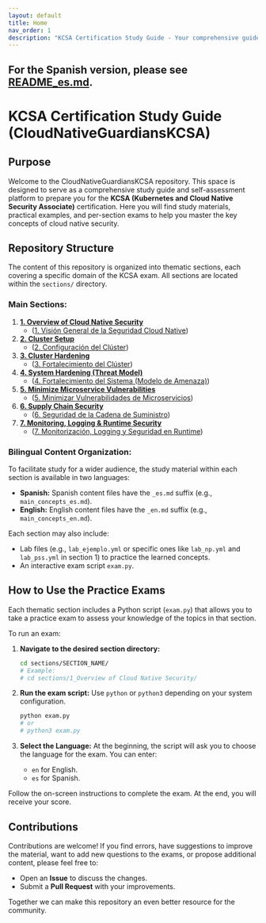 ```yaml
---
layout: default
title: Home
nav_order: 1
description: "KCSA Certification Study Guide - Your comprehensive guide to preparing for the KCSA exam."
---
```


For the Spanish version, please see [README_es.md](README_es.md).
---

# KCSA Certification Study Guide (CloudNativeGuardiansKCSA)

## Purpose

Welcome to the CloudNativeGuardiansKCSA repository. This space is designed to serve as a comprehensive study guide and self-assessment platform to prepare you for the **KCSA (Kubernetes and Cloud Native Security Associate)** certification. Here you will find study materials, practical examples, and per-section exams to help you master the key concepts of cloud native security.

## Repository Structure

The content of this repository is organized into thematic sections, each covering a specific domain of the KCSA exam. All sections are located within the `sections/` directory.

### Main Sections:

1.  **[1. Overview of Cloud Native Security](/sections/overview-cloud-native-security/)**
    *   ([1. Visión General de la Seguridad Cloud Native](/es/sections/vision-general-seguridad-cloud-native/))
2.  **[2. Cluster Setup](/sections/cluster-setup/)**
    *   ([2. Configuración del Clúster](/es/sections/2-configuracion-cluster/))
3.  **[3. Cluster Hardening](/sections/cluster-hardening/)**
    *   ([3. Fortalecimiento del Clúster](/es/sections/fortalecimiento-cluster/))
4.  **[4. System Hardening (Threat Model)](/sections/system-hardening/)**
    *   ([4. Fortalecimiento del Sistema (Modelo de Amenaza)](/es/sections/fortalecimiento-sistema/))
5.  **[5. Minimize Microservice Vulnerabilities](/sections/minimize-microservice-vulnerabilities/)**
    *   ([5. Minimizar Vulnerabilidades de Microservicios](/es/sections/minimizar-vulnerabilidades-microservicios/))
6.  **[6. Supply Chain Security](/sections/supply-chain-security/)**
    *   ([6. Seguridad de la Cadena de Suministro](/es/sections/seguridad-cadena-suministro/))
7.  **[7. Monitoring, Logging & Runtime Security](/sections/monitoring-logging-runtime-security/)**
    *   ([7. Monitorización, Logging y Seguridad en Runtime](/es/sections/monitorizacion-logging-runtime-seguridad/))

### Bilingual Content Organization:

To facilitate study for a wider audience, the study material within each section is available in two languages:

*   **Spanish:** Spanish content files have the `_es.md` suffix (e.g., `main_concepts_es.md`).
*   **English:** English content files have the `_en.md` suffix (e.g., `main_concepts_en.md`).

Each section may also include:
*   Lab files (e.g., `lab_ejemplo.yml` or specific ones like `lab_np.yml` and `lab_pss.yml` in section 1) to practice the learned concepts.
*   An interactive exam script `exam.py`.

## How to Use the Practice Exams

Each thematic section includes a Python script (`exam.py`) that allows you to take a practice exam to assess your knowledge of the topics in that section.

To run an exam:

1.  **Navigate to the desired section directory:**
    ```bash
    cd sections/SECTION_NAME/
    # Example:
    # cd sections/1_Overview of Cloud Native Security/
    ```

2.  **Run the exam script:**
    Use `python` or `python3` depending on your system configuration.
    ```bash
    python exam.py
    # or
    # python3 exam.py
    ```

3.  **Select the Language:**
    At the beginning, the script will ask you to choose the language for the exam. You can enter:
    *   `en` for English.
    *   `es` for Spanish.

Follow the on-screen instructions to complete the exam. At the end, you will receive your score.

## Contributions

Contributions are welcome! If you find errors, have suggestions to improve the material, want to add new questions to the exams, or propose additional content, please feel free to:

*   Open an **Issue** to discuss the changes.
*   Submit a **Pull Request** with your improvements.

Together we can make this repository an even better resource for the community.

